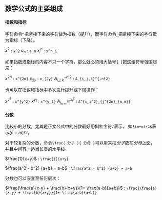 ## 数学公式的主要组成

#### 指数和指标

字符命令`^`把紧接下来的字符做为指数（提升），而字符命令`_`把紧接下来的字符做为指标（下降）。

$x^2$ : `x^2`
$a_n$ : `a_n`
$x^n_i$ : `x^n_i`

如果指数或指标的内容不只一个字符，那么就必须用大括号`{ }`把这组符号包围起来：

$x^{2n}$ : `x^{2n}`
$x_{2y}$ : `x_{2y}`
$A_{i,j,k}^{-n!2}$ : `A_{i,j,k}^{-n!2}`

也可以在指数和指标中多次进行提升或下降操作：

$x^{y^2}$ : `x^{y^2}`
$x^{y_1}$ : `x^{y_1}`
$A^{x_i^2}_{j^{2n}_{n,m}}$ : `A^{x_i^2}_{j^{2n}_{n,m}}`

#### 分数

比较小的分数，尤其是正文公式中的分数最好用斜杠字符`/`表示，
如`$(n+m)/2$`表示$(n+m)/2$。

对于较复杂的分数，命令`\frac{ 分子 }{ 分母 }`可以用来把*分子*放在*分母*上面，并且中间有一适当长度的水平线。

$\frac{1}{x+y}$ : `\frac{1}{x+y}`

$\frac{a^2 - b^2} {a+b} = a-b$ : `\frac{a^2 - b^2} {a+b} = a-b`

分数也可以嵌套至任何层次：

$\frac{\frac{a}{x-y} + \frac{b}{x+y}}{1+ \frac{a-b}{a+b}}$ : `\frac{\frac{a}{x-y} + \frac{b}{x+y}}{1+ \frac{a-b}{a+b}}`
